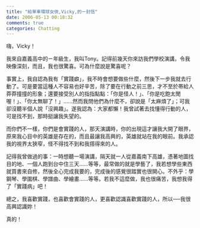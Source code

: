 ```yaml
---
title: "給單車環球女俠,Vicky,的ㄧ封信"
date: 2006-05-13 00:18:32
comments: true
categories: Chatting
---
```

<p>嗨，Vicky！</p><p>我來自嘉義高中的ㄧ年級生，我叫Tony。記得前幾天你來訪我們學校演講，令我映像深刻，而且，我也很驚喜。可為什麼說是驚喜呢？</p><p>事實上，我自認為我有「實踐癖」，我不時會想要做些什麼，然後下一步我就去行動了。可是要當這種人不容易也好辛苦，除了要在行動之前三思，才不至於帯給人莽莽撞撞的形象；還要接受別人的指指點點：「你是怪人！」、「你是吃飽太閒喔！」、「你太無聊了！」......然而我問他們為什麼不，卻說是「太麻煩了」；可我卻沒聽半個人說「沒興趣」。遂我認為：大家都懶！我曾試著去找懂得行動的人，可是找不到，那時挺讓我失望的。</p><p>而你們不一樣，你們是會實踐的人，那天演講時，你的出現這才讓我大開了眼界，原來我心目中的英雄是存在的，而且最讓我高興的，英雄就站在我的眼前。我承認我的視界太狹窄，怪不得找不到和我撘得來的人。</p><p>記得我曾做過的事：一時想聽一場演講，隔天就一人從嘉義南下高雄，憑著地圖找目的地、一個人跑到台中住三天......等等，最常做的就是學藝了，我若想學些東西就買書來自修，然後全心完成我要的，完成後的感覺很踏實也很開心。不外乎：學鋼琴、學圍棋、學譜曲、學繪畫......等等。若我不這麼做，我也很痛苦，我想我得了「實踐病」吧！</p><p>總之，我喜歡實踐，也喜歡會實踐的人，更喜歡認識喜歡實踐的人，所以──我很高興認識妳！</p><p>真的！</p>
